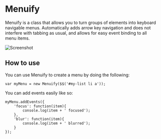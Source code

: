 Menuify
===========

Menuify is a class that allows you to turn groups of elements into keyboard navigable menus.  Automatically adds arrow key navigation and does not interfere with tabbing as usual, and allows for easy event binding to all menu items.

![Screenshot](http://re5et.github.com/assets/images/menuify-screenshot.png)

How to use
----------

You can use Menuify to create a menu by doing the following:

	var myMenu = new Menuify($$('#my-list li a'));

You can add events easily like so:

	myMenu.addEvents({
		'focus': function(item){
			console.log(item + ' focused');
		},
		'blur': function(item){
			console.log(item + ' blurred');
		}
	});
